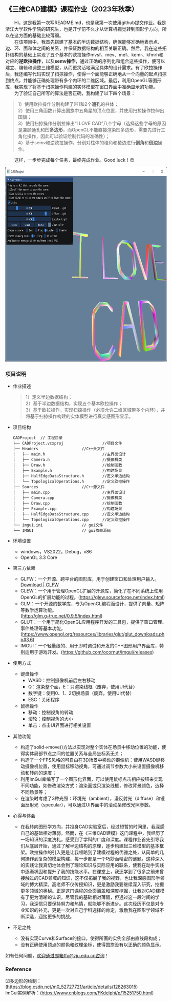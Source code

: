 ## 《三维CAD建模》课程作业（2023年秋季）
&emsp;&emsp;Hi，这是我第一次写README.md，也是我第一次使用github提交作业。我是浙江大学软件学院的研究生，也是开学前不久才从计算机视觉转到图形学方向，所以在这方面的基础比较薄弱。<br>
&emsp;&emsp;在该项目中，我首先搭建了基本的半边数据结构，确保能够准确地表示点、边、环、面和体之间的关系，并保证数据结构的相互关联正确。然后，我在这些拓扑结构的基础上实现了五个基本的欧拉操作mvsf、mev、mef、kemr、kfmrh和对应的**逆欧拉操作**，以及**semv操作**，通过正确的序列化和组合这些操作，便可以建立、编辑和调整三维模型，从而更灵活地满足具体的设计需求。有了欧拉操作后，我还编写代码实现了扫掠操作，使得一个面能够正确地从一个向量的起点扫掠到终点，并能够正确处理带有多个内环的二维区域。最后，利用OpenGL等图形库，我实现了将基于扫掠操作构建的实体模型在窗口界面中准确显示的功能。<br>
&emsp;&emsp;为了验证自己所写的算法是否正确，我构建了以下四个场景：
  >1）使用欧拉操作分别构建了带1和2个**通孔**的柱体；<br>
  >2）使用三角函数计算出国旗中五角星的顶点位置，并使用扫掠操作拉伸出国旗；<br>
  >3）使用扫掠操作分别拉伸出“I LOVE CAD”八个字母（选择这些字母的原因是兼顾通孔和**凹多边形**，而OpenGL不能直接渲染凹多边形，需要先进行三角化操作，因此可以验证绘制代码的准确性）；<br>
  >4）基于semv和逆欧拉操作，分别对柱体的棱角和棱边进行**倒角**和**倒边**操作。
  
&emsp;&emsp;这样，一步步完成每个任务，最终完成作业。Good luck！😊<br> 
<div align="center"><img src="./show.png" width = "768" height = "605"></img></div>

### 项目说明
- 作业描述
  >1）定义半边数据结构；<br>
  >2）基于半边数据结构，实现五个基本欧拉操作；<br>
  >3）基于欧拉操作，实现扫掠操作（必须允许二维区域带多个内环），并将基于扫掠操作构建的实体模型进行真实感图形显示。<br>
  
- 项目结构
  ```
  CADProject  // 工程目录
  ├── CADProject.vcxproj                 //项目文件
  │── Headers                   //C++头文件
  │   ├── main.h                         //主界面设计
  │   ├── Camera.h                       //摄像机类
  │   ├── Draw.h                         //绘制函数
  │   ├── Example.h                      //构建场景
  │   ├── HalfEdgeDataStructure.h        //定义半边结构
  │   └── TopologicalOperations.h        //定义欧拉操作
  │── Sources                   //C++源文件
  │   ├── main.cpp                       //主界面设计
  │   ├── Camera.cpp                     //摄像机类
  │   ├── Draw.cpp                       //绘制函数
  │   ├── Example.cpp                    //构建场景
  │   ├── HalfEdgeDataStructure.cpp      //定义半边结构
  │   └── TopologicalOperations.cpp      //定义欧拉操作
  └── imgui.ini                 // gui文件
  └── IMGUI                     // gui依赖源码
  ```
- 环境设置
  - windows，VS2022，Debug，x86
  - OpenGL 3.3 Core

- 第三方依赖
  - GLFW：一个开源、跨平台的图形库，用于创建窗口和处理用户输入。[Download | GLFW](https://www.glfw.org/download.html)
  - GLEW：一个用于管理OpenGL扩展的开源库，简化了在不同系统上使用OpenGL的扩展功能的过程。(https://glew.sourceforge.net/index.html)
  - GLM：一个开源的数学库，专为OpenGL编程而设计，提供了向量、矩阵等数学运算功能。<br>(http://glm.g-truc.net/0.9.5/index.html)
  - GLUT：一个用于简化OpenGL应用程序开发的工具包，提供了窗口管理、事件处理等基本功能。(https://www.opengl.org/resources/libraries/glut/glut_downloads.php#3.6)
  - IMGUI：一个轻量级的、用于即时调试和开发的C++图形用户界面库，特别适用于游戏开发。(https://github.com/ocornut/imgui/releases)

- 使用方式
  - 键盘操作
    - WASD：控制摄像机前后左右移动
    - Q：渲染整个面，E：只渲染线框（废弃，使用UI代替）
    - 数字键：使用0、1、2切换场景（废弃，使用UI代替）
    - ESC：关闭程序
  - 鼠标操作
    - 移动：控制视角的转动
    - 滚轮：控制视角的大小
    - 单击：点击UI界面进行相关设置

- 其他功能
    - 构造了solid->move()方法以实现对整个实体在场景中移动位置的功能，使得实体局部节点之间的位置关系与全局坐标系无关；
    - 构造了一个FPS风格的可自由在3D场景中移动的摄像机：使用WASD键移动摄像机位置，使用鼠标移动视角，可通过调节参数大小来设置摄像机移动和转向的速度；
    - 利用ImGui库编写了一个图形化界面，可以使用鼠标点击相应按钮来实现不同功能，如修改渲染方式：渲染面或只渲染线框，修改背景颜色，选择不同场景等；
    - 在渲染时考虑了3种光照：环境光（ambient），漫反射光（diffuse）和镜面反射光（specular），可以通过UI界面中的滚动条修改光照参数。
      
- 心得与体会
    - 在我转向图形学方向，并投身CAD实验室后，经过短暂的时间里，我深感自己的基础相对薄弱。然而，在《三维CAD建模》这门课程中，我经历了一场知识的深度洗礼，感受到了学科的广度和深度。课程作业首先引导我们从底层开始，通过了解半边结构的原理，逐步构建起三维模型的基本框架。欧拉操作的引入更是让我领略到了建模过程的优雅之处，从简单的几何操作到复杂的模型构建，每一步都是一个巧妙而精密的谜题。这种深入的实践让我真切地体会到了理论知识与实际应用的联系，使我在动手实践中逐渐巩固和提升了我的技能水平。在课堂上，我还学到了很多之前未曾接触过的CAD领域的知识，这不仅拓展了我的视野，也让我深感图形学领域的博大精深。高老师不仅传授知识，更是激励我要继续深入研究，挖掘更多领域的奥秘。正是这门课程的全面涵盖和深度挖掘，让我对CAD建模有了更为清晰的认识。尽管我的基础相对薄弱，但通过这一段时间的学习，我深信只要保持努力和热情，就能够不断进步。这次经历不仅是对专业知识的补充，更是一次对自己学科选择的肯定，激励我在图形学领域不断深造，迎接更多的挑战。

- 不足之处
    - 没有实现Curve和Surface的接口，使得所画的实例全部由直线段构成；
    - 没有正确使用顶点的颜色和纹理坐标，使得国旗没有以正确的颜色显示。

如有任何问题，欢迎通过邮箱ffx@zju.edu.cn咨询！

### Reference
凹多边形的绘制：(https://blog.csdn.net/m0_52727721/article/details/128263015)<br>
ImGui实例解析：(https://www.cnblogs.com/FKdelphi/p/15251750.html)<br>
